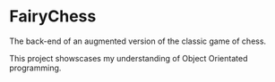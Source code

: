 # FairyChess
The back-end of an augmented version of the classic game of chess.

This project showscases my understanding of Object Orientated programming.
